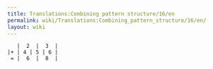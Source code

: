 ```yaml
---
title: Translations:Combining pattern structure/16/en
permalink: wiki/Translations:Combining_pattern_structure/16/en/
layout: wiki
---
```


       |  2  |  3  |
    |+ | 4 | 5 | 6 |
     = |  6  |  8  |
